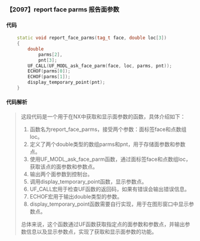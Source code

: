 ### 【2097】report face parms 报告面参数

#### 代码

```cpp
    static void report_face_parms(tag_t face, double loc[3])  
    {  
        double  
            parms[2],  
            pnt[3];  
        UF_CALL(UF_MODL_ask_face_parm(face, loc, parms, pnt));  
        ECHOF(parms[0]);  
        ECHOF(parms[1]);  
        display_temporary_point(pnt);  
    }

```

#### 代码解析

> 这段代码是一个用于在NX中获取和显示面参数的函数，具体介绍如下：
>
> 1. 函数名为report_face_parms，接受两个参数：面标签face和点数组loc。
> 2. 定义了两个double类型的数组parms和pnt，用于存储面参数和参数点。
> 3. 使用UF_MODL_ask_face_parm函数，通过面标签face和点数组loc，获取该点的面参数和参数点。
> 4. 输出两个面参数到控制台。
> 5. 调用display_temporary_point函数，显示参数点。
> 6. UF_CALL宏用于检查UF函数的返回码，如果有错误会输出错误信息。
> 7. ECHOF宏用于输出double类型的参数。
> 8. display_temporary_point函数需要自行实现，用于在图形窗口中显示参数点。
>
> 总体来说，这个函数通过UF函数获取指定点的面参数和参数点，并输出参数信息以及显示参数点，实现了获取和显示面参数的功能。
>
